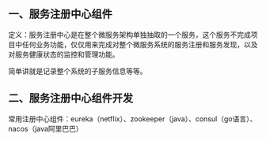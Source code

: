 ## 一、服务注册中心组件

定义：服务注册中心是在整个微服务架构单独抽取的一个服务，这个服务不完成项目中任何业务功能，仅仅用来完成对整个微服务系统的服务注册和服务发现，以及对服务健康状态的监控和管理功能。

简单讲就是记录整个系统的子服务信息等等。

## 二、服务注册中心组件开发

常用注册中心组件：eureka（netflix）、zookeeper（java）、consul（go语言）、nacos（java阿里巴巴）

